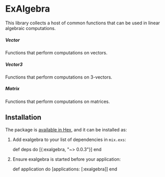 # ExAlgebra

This library collects a host of common functions that can be used in linear algebraic computations.

##### Vector
Functions that perform computations on vectors.

##### Vector3
Functions that perform computations on 3-vectors.

##### Matrix
Functions that perform computations on matrices.

## Installation

The package is [available in Hex](https://hex.pm/packages/exalgebra), and it can be installed as:

  1. Add exalgebra to your list of dependencies in `mix.exs`:

        def deps do
          [{:exalgebra, "~> 0.0.3"}]
        end

  2. Ensure exalgebra is started before your application:

        def application do
          [applications: [:exalgebra]]
        end

